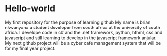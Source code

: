 # Hello-world
My first repository for the purpose of learning github
My name is brian nkwanyana a student developer from south africa at the university of south africa.
I develope code in c# and the .net framework, python, hthml, css and javascript and still learning to develop in the javascript framework anjular.
My next github project will be a cyber cafe management system that will be for my final year project.
